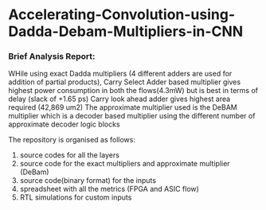 # Accelerating-Convolution-using-Dadda-Debam-Multipliers-in-CNN

### Brief Analysis Report:
WHile using exact Dadda multipliers (4 different adders are used for addition of partial products), 
Carry Select Adder based multiplier gives highest power consumption in both the flows(4.3mW) but is best in terms of delay (slack of +1.65 ps)
Carry look ahead adder gives highest area required (42,869 um2) 
The approximate multiplier used is the DeBAM multiplier which is a decoder based multiplier using the different number of approximate decoder logic blocks

The repository is organised as follows:
1) source codes for all the layers
2) source code for the exact multipliers and approximate multiplier (DeBam)
3) source code(binary format) for the inputs
4) spreadsheet with all the metrics (FPGA and ASIC flow)
5) RTL simulations for custom inputs


